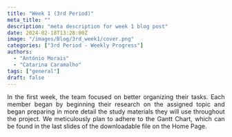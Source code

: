 ```yaml
---
title: "Week 1 (3rd Period)"
meta_title: ""
description: "meta description for week 1 blog post"
date: 2024-02-18T13:28:00Z
image: "/images/Blog/3rd_week1/cover.png"
categories: ["3rd Period - Weekly Progress"]
authors:
  - "António Morais"
  - "Catarina Caramalho"
tags: ["general"]
draft: false
---
```


<div style="text-align: justify;">

In the first week, the team focused on better organizing their tasks. Each member began by beginning their research on the assigned topic and began preparing in more detail the study materials they will use throughout the project. We meticulously plan to adhere to the Gantt Chart, which can be found in the last slides of the downloadable file on the Home Page.
</div>
